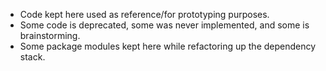 * Code kept here used as reference/for prototyping purposes.
* Some code is deprecated, some was never implemented, and some is brainstorming.
* Some package modules kept here while refactoring up the dependency stack.